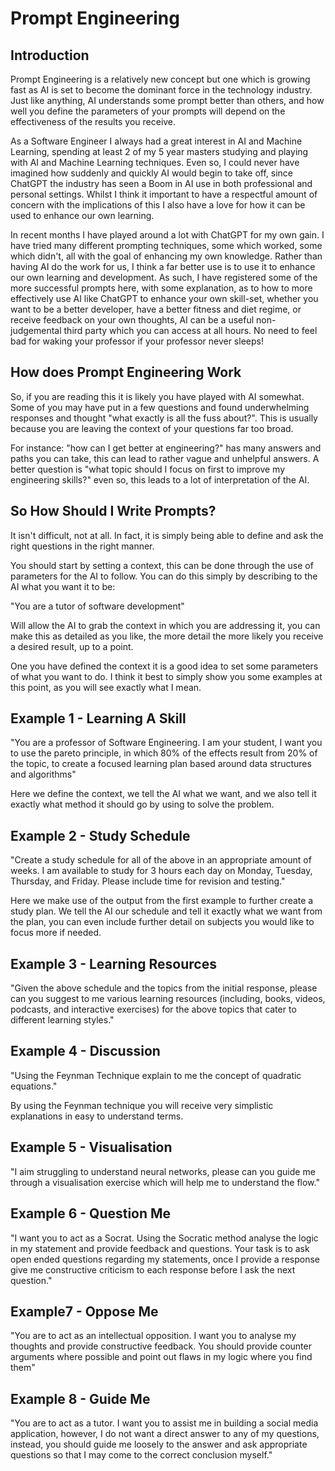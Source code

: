 # Prompt Engineering

## Introduction

Prompt Engineering is a relatively new concept but one which
is growing fast as AI is set to become the dominant force in
the technology industry. Just like anything, AI understands
some prompt better than others, and how well you define the
parameters of your prompts will depend on the effectiveness
of the results you receive.

As a Software Engineer I always had a great interest in AI
and Machine Learning, spending at least 2 of my 5 year masters
studying and playing with AI and Machine Learning techniques.
Even so, I could never have imagined how suddenly and quickly
AI would begin to take off, since ChatGPT the industry has seen
a Boom in AI use in both professional and personal settings.
Whilst I think it important to have a respectful amount of
concern with the implications of this I also have a love for
how it can be used to enhance our own learning.

In recent months I have played around a lot with ChatGPT
for my own gain. I have tried many different prompting
techniques, some which worked, some which didn't, all
with the goal of enhancing my own knowledge. Rather than
having AI do the work for us, I think a far better use
is to use it to enhance our own learning and development.
As such, I have registered some of the more successful
prompts here, with some explanation, as to how to more
effectively use AI like ChatGPT to enhance your own
skill-set, whether you want to be a better developer,
have a better fitness and diet regime, or receive
feedback on your own thoughts, AI can be a useful
non-judgemental third party which you can access
at all hours. No need to feel bad for waking your
professor if your professor never sleeps!

## How does Prompt Engineering Work

So, if you are reading this it is likely you have
played with AI somewhat. Some of you may have put
in a few questions and found underwhelming responses
and thought "what exactly is all the fuss about?".
This is usually because you are leaving the context
of your questions far too broad.

For instance: "how can I get better at engineering?"
has many answers and paths you can take, this can
lead to rather vague and unhelpful answers. A better
question is "what topic should I focus on first
to improve my engineering skills?" even so, this
leads to a lot of interpretation of the AI.


## So How Should I Write Prompts?

It isn't difficult, not at all. In fact,
it is simply being able to define and ask
the right questions in the right manner.

You should start by setting a context,
this can be done through the use of parameters
for the AI to follow. You can do this simply
by describing to the AI what you want it to be:

"You are a tutor of software development"

Will allow the AI to grab the context in which
you are addressing it, you can make this as detailed
as you like, the more detail the more likely you receive
a desired result, up to a point.

One you have defined the context it is a good idea to
set some parameters of what you want to do.
I think it best to simply show you some examples
at this point, as you will see exactly what I mean.


## Example 1 - Learning A Skill

"You are a professor of Software Engineering.
I am your student, I want you to use
the pareto principle, in which 80% of the effects
result from 20% of the topic, to create a focused
learning plan based around data structures and algorithms"


Here we define the context, we tell the AI what we want,
and we also tell it exactly what method it should go by
using to solve the problem.



## Example 2 - Study Schedule

"Create a study schedule for all of the above in
an appropriate amount of weeks. I am available to
study for 3 hours each day on Monday, Tuesday, Thursday,
and Friday. Please include time for revision and testing."

Here we make use of the output from the first example
to further create a study plan. We tell the AI
our schedule and tell it exactly what we want from
the plan, you can even include further detail
on subjects you would like to focus more if needed.


## Example 3 - Learning Resources

"Given the above schedule and the topics
from the initial response, please can you
suggest to me various learning resources
(including, books, videos, podcasts, and interactive exercises)
for the above topics that cater to different
learning styles."


## Example 4 - Discussion

"Using the Feynman Technique
explain to me the concept of
quadratic equations."

By using the Feynman technique
you will receive very simplistic explanations
in easy to understand terms.


## Example 5 - Visualisation

"I aim struggling to understand
neural networks, please can you
guide me through a visualisation
exercise which will help me to
understand the flow."

## Example 6 - Question Me

"I want you to act as a Socrat.
Using the Socratic method analyse
the logic in my statement and
provide feedback and questions.
Your task is to ask open ended
questions regarding my statements,
once I provide a response give me
constructive criticism to each
response before I ask the next question."


## Example7 - Oppose Me

"You are to act as an intellectual opposition.
I want you to analyse my thoughts and provide
constructive feedback. You should provide
counter arguments where possible and
point out flaws in my logic where you
find them"

## Example 8 - Guide Me

"You are to act as a tutor.
I want you to assist me in building
a social media application, however,
I do not want a direct answer to any
of my questions, instead, you should
guide me loosely to the answer and ask
appropriate questions so that I may come
to the correct conclusion myself."

